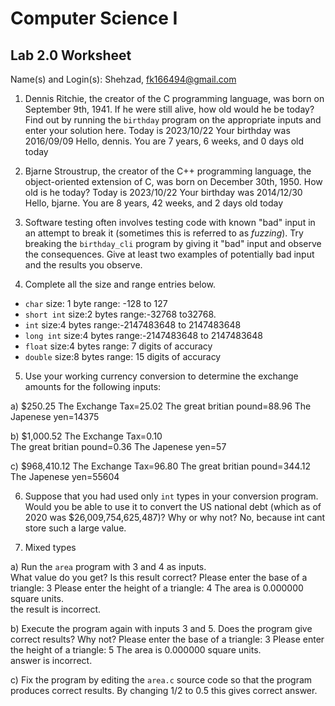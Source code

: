 
# Computer Science I 
## Lab 2.0 Worksheet

Name(s) and Login(s):
Shehzad, fk166494@gmail.com


1. Dennis Ritchie, the creator of the C programming language,
was born on September 9th, 1941.  If he were still alive,
how old would he be today?  Find out by running the `birthday`
program on the appropriate inputs and enter your solution here.
Today is 2023/10/22
Your birthday was 2016/09/09
Hello, dennis.  You are 7 years, 6 weeks, and 0 days old today



2. Bjarne Stroustrup, the creator of the C++ programming
language, the object-oriented extension of C, was born on
December 30th, 1950.  How old is he today?
Today is 2023/10/22
Your birthday was 2014/12/30
Hello, bjarne.  You are 8 years, 42 weeks, and 2 days old today



3. Software testing often involves testing code with known
"bad" input in an attempt to break it (sometimes this is
referred to as *fuzzing*).  Try breaking the `birthday_cli`
program by giving it "bad" input and observe the consequences.
Give at least two examples of potentially bad input and the
results you observe.




4. Complete all the size and range entries below.

* `char`
  size: 1 byte
  range: -128 to 127
* `short int`
  size:2 bytes
  range:-32768 to32768.
* `int`
  size:4 bytes
  range:-2147483648 to 2147483648
* `long int`
  size:4 bytes
  range:-2147483648 to 2147483648
* `float`
  size:4 bytes
  range: 7 digits of accuracy
* `double`
  size:8 bytes
  range: 15 digits of accuracy


5. Use your working currency conversion to determine
the exchange amounts for the following inputs:

  a) $250.25
The Exchange Tax=25.02
The great britian pound=88.96
The Japenese yen=14375

  b) $1,000.52
The Exchange Tax=0.10       
The great britian pound=0.36
The Japenese yen=57

  c) $968,410.12
The Exchange Tax=96.80
The great britian pound=344.12
The Japenese yen=55604


6. Suppose that you had used only `int` types
in your conversion program.  Would you be able
to use it to convert the US national debt
(which as of 2020 was \$26,009,754,625,487)?
Why or why not?
No, because int cant store such a large value.


7. Mixed types

a) Run the `area` program with 3 and 4 as inputs.  
What value do you get?  Is this result correct?
Please enter the base of a triangle: 3
Please enter the height of a triangle: 4
The area is 0.000000 square units.  
the result is incorrect.

b) Execute the program again with inputs 3 and 5.
Does the program give correct results?  Why not?
Please enter the base of a triangle: 3
Please enter the height of a triangle: 5
The area is 0.000000 square units.  
answer is incorrect.

c) Fix the program by editing the `area.c` source
code so that the program produces correct results.
By changing 1/2 to 0.5 this gives correct answer.